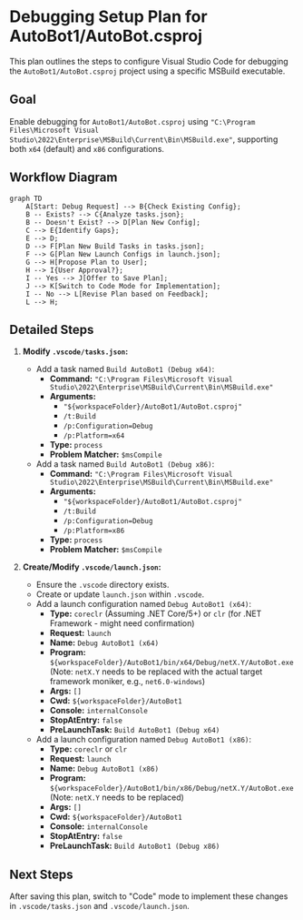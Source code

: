 # Debugging Setup Plan for AutoBot1/AutoBot.csproj

This plan outlines the steps to configure Visual Studio Code for debugging the `AutoBot1/AutoBot.csproj` project using a specific MSBuild executable.

## Goal

Enable debugging for `AutoBot1/AutoBot.csproj` using `"C:\Program Files\Microsoft Visual Studio\2022\Enterprise\MSBuild\Current\Bin\MSBuild.exe"`, supporting both `x64` (default) and `x86` configurations.

## Workflow Diagram

```mermaid
graph TD
    A[Start: Debug Request] --> B{Check Existing Config};
    B -- Exists? --> C{Analyze tasks.json};
    B -- Doesn't Exist? --> D[Plan New Config];
    C --> E{Identify Gaps};
    E --> D;
    D --> F[Plan New Build Tasks in tasks.json];
    F --> G[Plan New Launch Configs in launch.json];
    G --> H[Propose Plan to User];
    H --> I{User Approval?};
    I -- Yes --> J[Offer to Save Plan];
    J --> K[Switch to Code Mode for Implementation];
    I -- No --> L[Revise Plan based on Feedback];
    L --> H;
```

## Detailed Steps

1.  **Modify `.vscode/tasks.json`:**
    *   Add a task named `Build AutoBot1 (Debug x64)`:
        *   **Command:** `"C:\Program Files\Microsoft Visual Studio\2022\Enterprise\MSBuild\Current\Bin\MSBuild.exe"`
        *   **Arguments:**
            *   `"${workspaceFolder}/AutoBot1/AutoBot.csproj"`
            *   `/t:Build`
            *   `/p:Configuration=Debug`
            *   `/p:Platform=x64`
        *   **Type:** `process`
        *   **Problem Matcher:** `$msCompile`
    *   Add a task named `Build AutoBot1 (Debug x86)`:
        *   **Command:** `"C:\Program Files\Microsoft Visual Studio\2022\Enterprise\MSBuild\Current\Bin\MSBuild.exe"`
        *   **Arguments:**
            *   `"${workspaceFolder}/AutoBot1/AutoBot.csproj"`
            *   `/t:Build`
            *   `/p:Configuration=Debug`
            *   `/p:Platform=x86`
        *   **Type:** `process`
        *   **Problem Matcher:** `$msCompile`

2.  **Create/Modify `.vscode/launch.json`:**
    *   Ensure the `.vscode` directory exists.
    *   Create or update `launch.json` within `.vscode`.
    *   Add a launch configuration named `Debug AutoBot1 (x64)`:
        *   **Type:** `coreclr` (Assuming .NET Core/5+) or `clr` (for .NET Framework - might need confirmation)
        *   **Request:** `launch`
        *   **Name:** `Debug AutoBot1 (x64)`
        *   **Program:** `${workspaceFolder}/AutoBot1/bin/x64/Debug/netX.Y/AutoBot.exe` (Note: `netX.Y` needs to be replaced with the actual target framework moniker, e.g., `net6.0-windows`)
        *   **Args:** `[]`
        *   **Cwd:** `${workspaceFolder}/AutoBot1`
        *   **Console:** `internalConsole`
        *   **StopAtEntry:** `false`
        *   **PreLaunchTask:** `Build AutoBot1 (Debug x64)`
    *   Add a launch configuration named `Debug AutoBot1 (x86)`:
        *   **Type:** `coreclr` or `clr`
        *   **Request:** `launch`
        *   **Name:** `Debug AutoBot1 (x86)`
        *   **Program:** `${workspaceFolder}/AutoBot1/bin/x86/Debug/netX.Y/AutoBot.exe` (Note: `netX.Y` needs to be replaced)
        *   **Args:** `[]`
        *   **Cwd:** `${workspaceFolder}/AutoBot1`
        *   **Console:** `internalConsole`
        *   **StopAtEntry:** `false`
        *   **PreLaunchTask:** `Build AutoBot1 (Debug x86)`

## Next Steps

After saving this plan, switch to "Code" mode to implement these changes in `.vscode/tasks.json` and `.vscode/launch.json`.
